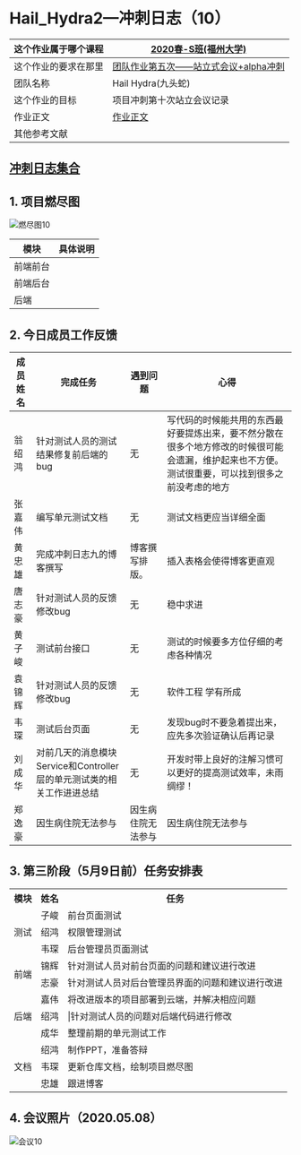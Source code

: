 






# Hail_Hydra2—冲刺日志（10）
| 这个作业属于哪个课程 | [2020春-S班(福州大学)](https://edu.cnblogs.com/campus/fzu/2020SPRINGS) |
| -------------------- | ------------------------------------------------------------ |
| 这个作业的要求在那里 | [团队作业第五次——站立式会议+alpha冲刺](https://edu.cnblogs.com/campus/fzu/2020SPRINGS/homework/10699) |
| 团队名称             | Hail Hydra(九头蛇)                                           |
| 这个作业的目标       | 项目冲刺第十次站立会议记录                                   |
| 作业正文             | [作业正文]( *待填写* )                                       |
| 其他参考文献         |                                                              |

## **[冲刺日志集合](https://www.cnblogs.com/HailHydra/p/12790965.html)**

## 1. **项目燃尽图**
![燃尽图10](https://images.cnblogs.com/cnblogs_com/021700613h/1752569/o_200508144815%E7%87%83%E5%B0%BD%E5%9B%BE10.png "燃尽图10")

| 模块     | 具体说明 |
| -------- | -------- |
| 前端前台 |          |
| 前端后台 |          |
| 后端     |          |



## 2. 今日成员工作反馈

| 成员姓名 | 完成任务 | 遇到问题 | 心得 |
| ------------ | ----------- | --------- | ------------ |
| 翁绍鸿 | 针对测试人员的测试结果修复前后端的bug | 无 | 写代码的时候能共用的东西最好要提炼出来，要不然分散在很多个地方修改的时候很可能会遗漏，维护起来也不方便。测试很重要，可以找到很多之前没考虑的地方 |
| 张嘉伟 | 编写单元测试文档                          | 无 | 测试文档更应当详细全面                 |
| 黄忠雄 | 完成冲刺日志九的博客撰写 | 博客撰写排版。 | 插入表格会使得博客更直观 |
| 唐志豪 | 针对测试人员的反馈修改bug                             | 无    | 稳中求进 |
| 黄子峻 | 测试前台接口                   | 无                                         | 测试的时候要多方位仔细的考虑各种情况 |
| 袁锦辉 | 针对测试人员的反馈修改bug                             | 无     | 软件工程 学有所成     |
| 韦琛 | 测试后台页面 | 无 | 发现bug时不要急着提出来，应先多次验证确认后再记录 |
| 刘成华 | 对前几天的消息模块Service和Controller层的单元测试类的相关工作进进总结 | 无    | 开发时带上良好的注解习惯可以更好的提高测试效率，未雨绸缪！ |
| 郑逸豪 | 因生病住院无法参与                                      | 因生病住院无法参与                                           | 因生病住院无法参与                         |



## 3. 第三阶段（5月9日前）任务安排表

<table>
	<tr>
	    <th>模块</th>
	    <th>姓名</th>
	    <th>任务</th>
	</tr>  
	<tr>
	    <td rowspan="3">测试</td>
	    <td>子峻</td>
	    <td>前台页面测试</td>
	</tr>
	<tr>
	    <td>绍鸿</td>
	    <td>权限管理测试</td>
	</tr>
	<tr>
	    <td>韦琛</td>
	    <td>后台管理员页面测试</td>
	</tr>
	<tr>
	    <td rowspan="2">前端</td>
	    <td>锦辉</td>
	    <td>针对测试人员对前台页面的问题和建议进行改进</td>
	</tr>
	<tr>
	    <td>志豪</td>
	    <td>针对测试人员对后台管理员界面的问题和建议进行改进</td>
	</tr>
	<tr>
	    <td rowspan="3">后端</td>
	    <td>嘉伟</td>
	    <td>将改进版本的项目部署到云端，并解决相应问题</td>
	</tr>
	<tr>
	    <td>绍鸿</td>
	    <td>|针对测试人员的问题对后端代码进行修改</td>
	</tr>
   <tr>
        <td>成华</td>
        <td>整理前期的单元测试工作</td>
    </tr>
    <tr>
        <td rowspan="3">文档</td>
        <td>绍鸿</td>
        <td>制作PPT，准备答辩</td>
    </tr>
    <tr>
        <td>韦琛</td>
        <td>更新仓库文档，绘制项目燃尽图</td>
    </tr>
    <tr>
        <td>忠雄</td>
        <td>跟进博客</td>
    </tr>
</table> 


## 4. 会议照片（2020.05.08）
![会议10](https://images.cnblogs.com/cnblogs_com/021700613h/1752569/o_200508150724%E4%BC%9A%E8%AE%AE10.jpg "会议10")